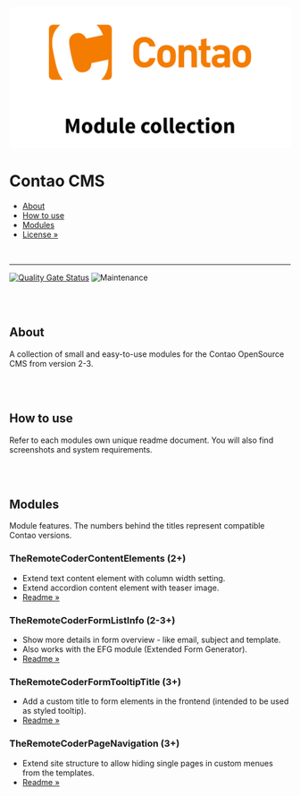 ![Preview](preview.png)

# Contao CMS

- [About](#about)
- [How to use](#how-to-use)
- [Modules](#modules)
- [License »](/LICENSE.md)

<br>

---

[![Quality Gate Status](https://sonarcloud.io/api/project_badges/measure?project=TheRemoteCoder_Contao-CMS--Module-Collection&metric=alert_status)](https://sonarcloud.io/dashboard?id=TheRemoteCoder_Contao-CMS--Module-Collection)
![Maintenance](https://img.shields.io/badge/maintained-no-lightgrey.svg)

<br><br>


## About

A collection of small and easy-to-use modules for the Contao OpenSource CMS from version 2-3.


<br><br>

## How to use

Refer to each modules own unique readme document. You will also find screenshots and system requirements.


<br><br>

## Modules

Module features. The numbers behind the titles represent compatible Contao versions.

### TheRemoteCoderContentElements (2+)

- Extend text content element with column width setting.
- Extend accordion content element with teaser image.
- [Readme »](/TheRemoteCoderContentElements/docs/README.md)

### TheRemoteCoderFormListInfo (2-3+)

- Show more details in form overview - like email, subject and template.
- Also works with the EFG module (Extended Form Generator).
- [Readme »](/TheRemoteCoderFormListInfo/docs/README.md)

### TheRemoteCoderFormTooltipTitle (3+)

- Add a custom title to form elements in the frontend (intended to be used as styled tooltip).
- [Readme »](/TheRemoteCoderFormTooltipTitle/docs/README.md)

### TheRemoteCoderPageNavigation (3+)

- Extend site structure to allow hiding single pages in custom menues from the templates.
- [Readme »](/TheRemoteCoderPageNavigation/docs/README.md)

